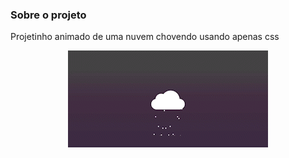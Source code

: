 ### Sobre o projeto

Projetinho animado de uma nuvem chovendo usando apenas css

<div style="text-align: center;">
  <img src="animated_cloud_raining.gif" alt="gif animado" />
</div>